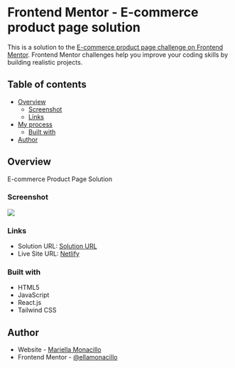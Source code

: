# Frontend Mentor - E-commerce product page solution

This is a solution to the [E-commerce product page challenge on Frontend Mentor](https://www.frontendmentor.io/challenges/ecommerce-product-page-UPsZ9MJp6). Frontend Mentor challenges help you improve your coding skills by building realistic projects.

## Table of contents

- [Overview](#overview)
  - [Screenshot](#screenshot)
  - [Links](#links)
- [My process](#my-process)
  - [Built with](#built-with)
- [Author](#author)


## Overview
E-commerce Product Page Solution


### Screenshot

![](images/screenshot.png)


### Links

- Solution URL: [Solution URL](https://github.com/Ellamonacillo/ecommerce-product-page.github.io)
- Live Site URL: [Netlify](https://ecommerce-product-page-solution.netlify.app/)


### Built with

- HTML5
- JavaScript
- React.js
- Tailwind CSS


## Author

- Website - [Mariella Monacillo](https://mariellamonacillo.netlify.app)
- Frontend Mentor - [@ellamonacillo](https://www.frontendmentor.io/profile/ellamonacillo)